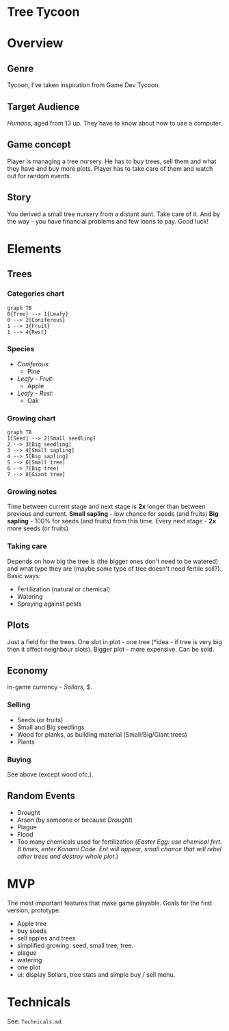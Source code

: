 # Tree Tycoon
# Overview
## Genre
Tycoon, I've taken inspiration from Game Dev Tycoon.
## Target Audience
*Humans*, aged from 13 up. They have to know about how to use a computer. 
## Game concept
Player is managing a tree nursery. He has to buy trees, sell them and what they have and buy more plots. Player has to take care of them and watch out for random events. 
## Story
You derived a small tree nursery from a distant aunt. Take care of it. And by the way - you have financial problems and few loans to pay. Good luck!
# Elements
## Trees
### Categories chart
```mermaid
graph TB
0{Tree} --> 1{Leafy} 
0 --> 2{Coniferous} 
1 --> 3{Fruit} 
1 --> 4{Rest}
``` 
### Species
* *Coniferous*:
    * Pine
* *Leafy - Fruit*:
    * Apple
* *Leafy - Rest*:
    * Oak
### Growing chart
```mermaid
graph TB
1[Seed] --> 2[Small seedling] 
2 --> 3[Big seedling]
3 --> 4[Small sapling]
4 --> 5[Big sapling]
5 --> 6[Small tree]
6 --> 7[Big tree]
7 --> 8[Giant tree]
```
### Growing notes
Time between current stage and next stage is **2x** longer than between previous and current.
**Small sapling** - low chance for seeds (and fruits)
**Big sapling** - 100% for seeds (and fruits) from this time. Every next stage - **2x** more seeds (or fruits)
### Taking care
Depends on how big the tree is (the bigger ones don't need to be watered) and what type they are (maybe some type of tree doesn't need fertile soil?). Basic ways:
* Fertilization (natural or chemical)
* Watering
* Spraying against pests
## Plots
Just a field for the trees. One slot in plot - one tree (*idea - if tree is very big then it affect neighbour slots). Bigger plot - more expensive. Can be sold.
## Economy
In-game currency - *Sollars*, $.
### Selling
* Seeds (or fruits)
* Small and Big seedlings
* Wood for planks, as building material (Small/Big/Giant trees)
* Plants
### Buying
See above (except wood ofc.).
## Random Events
* Drought
* Arson (by someone or because *Drought*)
* Plague
* Flood
* Too many chemicals used for fertilization (*Easter Egg: use chemical fert. 8 times, enter Konami Code. Ent will appear, small chance that will rebel other trees and destroy whole plot.*)
# MVP
The most important features that make game playable. Goals for the first version, prototype.
* Apple tree
* buy seeds
* sell apples and trees
* simplified growing: seed, small tree, tree.
* plague
* watering
* one plot
* ui: display Sollars, tree stats and simple buy / sell menu.
# Technicals
See: `Technicals.md`.